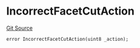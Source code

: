 # IncorrectFacetCutAction
[Git Source](https://github.com/thrackle-io/tron/blob/12b8f8795779c791ed3113763e21492860614b51/src/client/token/handler/diamond/HandlerDiamondLib.sol)


```solidity
error IncorrectFacetCutAction(uint8 _action);
```

